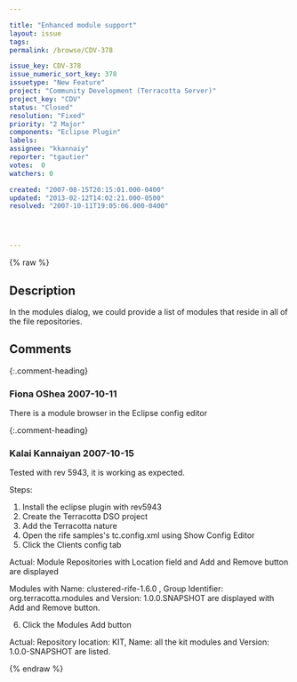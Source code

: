 ```yaml
---

title: "Enhanced module support"
layout: issue
tags: 
permalink: /browse/CDV-378

issue_key: CDV-378
issue_numeric_sort_key: 378
issuetype: "New Feature"
project: "Community Development (Terracotta Server)"
project_key: "CDV"
status: "Closed"
resolution: "Fixed"
priority: "2 Major"
components: "Eclipse Plugin"
labels: 
assignee: "kkannaiy"
reporter: "tgautier"
votes:  0
watchers: 0

created: "2007-08-15T20:15:01.000-0400"
updated: "2013-02-12T14:02:21.000-0500"
resolved: "2007-10-11T19:05:06.000-0400"




---
```


{% raw %}

## Description

<div markdown="1" class="description">

In the modules dialog, we could provide a list of modules that reside in all of the file repositories.

</div>

## Comments


{:.comment-heading}
### **Fiona OShea** <span class="date">2007-10-11</span>

<div markdown="1" class="comment">

There is a module browser in the Eclipse config editor

</div>


{:.comment-heading}
### **Kalai Kannaiyan** <span class="date">2007-10-15</span>

<div markdown="1" class="comment">

Tested with rev 5943, it is working as expected.

Steps:
1. Install the eclipse plugin with rev5943
2. Create the Terracotta DSO project
3. Add the Terracotta nature
4. Open the rife samples's tc.config.xml using Show Config Editor
5. Click the Clients config tab

Actual: 
Module Repositories with Location field and Add and Remove button are displayed

Modules with Name: clustered-rife-1.6.0 , Group Identifier: org.terracotta.modules and Version: 1.0.0.SNAPSHOT are displayed with Add and Remove button.

6. Click the Modules Add button

Actual: Repository location: KIT, Name: all the kit modules  and Version: 1.0.0-SNAPSHOT are listed.






</div>



{% endraw %}
